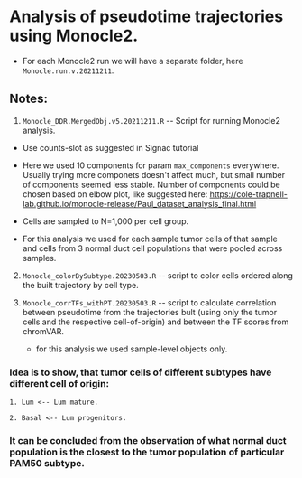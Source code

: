 # Analysis of pseudotime trajectories using Monocle2.

  * For each Monocle2 run we will have a separate folder, here ```Monocle.run.v.20211211```.

## Notes:

1. ```Monocle_DDR.MergedObj.v5.20211211.R``` -- Script for running Monocle2 analysis.

  * Use counts-slot as suggested in Signac tutorial

  * Here we used 10 components for param ```max_components``` everywhere. Usually trying more componets doesn't affect much, but small number of components seemed less stable. Number of components could be chosen based on elbow plot, like suggested here: https://cole-trapnell-lab.github.io/monocle-release/Paul_dataset_analysis_final.html

  * Cells are sampled to N=1,000 per cell group.

  * For this analysis we used for each sample tumor cells of that sample and cells from 3 normal duct cell populations that were pooled across samples.

2. ```Monocle_colorBySubtype.20230503.R``` -- script to color cells ordered along the built trajectory by cell type.

3. ```Monocle_corrTFs_withPT.20230503.R``` -- script to calculate correlation between pseudotime from the trajectories bult (using only the tumor cells and the respective cell-of-origin) and between the TF scores from chromVAR.

   * for this analysis we used sample-level objects only.



### Idea is to show, that tumor cells of different subtypes have different cell of origin:

    1. Lum <-- Lum mature.

    2. Basal <-- Lum progenitors.


### It can be concluded from the observation of what normal duct population is the closest to the tumor population of particular PAM50 subtype.